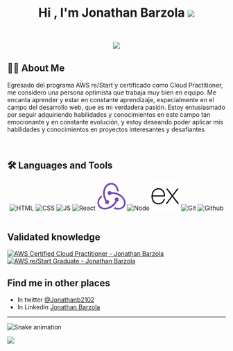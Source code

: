 <h1 align="center">Hi , I'm Jonathan Barzola <img src="https://media.giphy.com/media/hvRJCLFzcasrR4ia7z/giphy.gif" width="35"></h1>
<br>
<p align="center">
 <a href="https://github.com/DenverCoder1/readme-typing-svg"><img src="https://readme-typing-svg.herokuapp.com?size=30&duration=5001&color=5EB0F7&background=FF31B700&lines=Full+Stack+Web+Developer"></a>
</p>


## :man_technologist: About Me
   
<div>
  <p>Egresado del programa AWS re/Start y certificado como Cloud Practitioner, me considero una persona optimista que trabaja muy bien en equipo. Me encanta aprender y estar en constante aprendizaje, especialmente en el campo del desarrollo web, que es mi verdadera pasión. Estoy entusiasmado por seguir adquiriendo habilidades y conocimientos en este campo tan emocionante y en constante evolución, y estoy deseando poder aplicar mis habilidades y conocimientos en proyectos interesantes y desafiantes</p>
</div>

<br>

## :hammer_and_wrench: Languages and Tools
<div style="display: inline_block" align="center">
  <img alt="HTML" height="65" width="65" src="https://media.giphy.com/media/XAxylRMCdpbEWUAvr8/giphy.gif">
  <img alt="CSS" height="65" width="65" src="https://media.giphy.com/media/fsEaZldNC8A1PJ3mwp/giphy.gif">
  <img alt="JS" height="60" width="60" src="https://media.giphy.com/media/ln7z2eWriiQAllfVcn/giphy.gif">
  <img alt="React" height="65" width="65" src="https://media.giphy.com/media/eNAsjO55tPbgaor7ma/giphy.gif">
  <img alt="Redux" height="65" width="65" src="https://raw.githubusercontent.com/devicons/devicon/master/icons/redux/redux-original.svg">
  <img alt="Node" height="65" width="65" src="https://media.giphy.com/media/kdFc8fubgS31b8DsVu/giphy.gif">
  <img alt="Express" height="65" width="65" src="https://raw.githubusercontent.com/devicons/devicon/master/icons/express/express-original.svg">
  <!-- <img alt="Sequelize" height="50" width="50" src="https://raw.githubusercontent.com/devicons/devicon/master/icons/sequelize/sequelize-original.svg"> -->
  <!-- <img alt="MySQL" height="50" width="50" src="https://raw.githubusercontent.com/devicons/devicon/master/icons/mysql/mysql-original-wordmark.svg"> -->
  <!-- <img alt="PostgreSQL" height="50" width="50" src="https://raw.githubusercontent.com/devicons/devicon/master/icons/postgresql/postgresql-original.svg"> -->
  <img alt="Git" height="65" width="120" src="https://media.giphy.com/media/kH1DBkPNyZPOk0BxrM/giphy.gif">
  <img alt="Github" height="65" width="65" src="https://media.giphy.com/media/KzJkzjggfGN5Py6nkT/giphy.gif">
  <!-- <img alt="Firebase" height="50" width="50" src="https://media.giphy.com/media/Ri2TUcKlaOcaDBxFpY/giphy.gif"> -->
</div>
  
<br>

## Validated knowledge
<a href="https://www.credly.com/badges/99b710b4-46cb-4eb9-ab98-22b67103b76d/public_url" target="_blank"><img height="130" width="130" src="https://images.credly.com/size/680x680/images/00634f82-b07f-4bbd-a6bb-53de397fc3a6/image.png" alt="AWS Certified Cloud Practitioner - Jonathan Barzola"></a>
<a href="https://www.credly.com/badges/a3a2de26-7b11-4488-9cc9-43a504f7fa78/public_url" target="_blank"><img height="130" width="130" src="https://images.credly.com/size/340x340/images/44e2c252-5d19-4574-9646-005f7225bf53/image.png" alt="AWS re/Start Graduate - Jonathan Barzola"></a>


## Find me in other places
-   In twitter  [@Jonathanb2102](https://twitter.com/jonathanb2102)
-   In Linkedin [Jonathan Barzola](https://www.linkedin.com/in/jonathanbarzola/)
   
---

![Snake animation](https://github.com/rencas1207/rencas1207/blob/output/github-contribution-grid-snake.svg)

![](https://komarev.com/ghpvc/?username=jonathanbarzola&style=for-the-badge)
